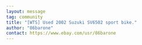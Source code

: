 ```yaml
---
layout: message
tag: community
title: "[WTS] Used 2002 Suzuki SV6502 sport bike."
author: "86barone"
contact: https://www.ebay.com/usr/86barone
---
```


